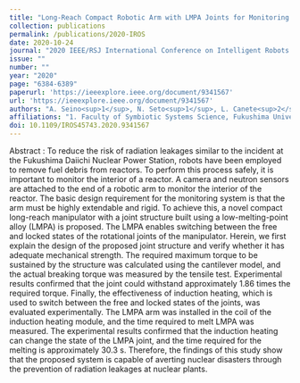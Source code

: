 ```yaml
---
title: "Long-Reach Compact Robotic Arm with LMPA Joints for Monitoring of Reactor Interior"
collection: publications
permalink: /publications/2020-IROS
date: 2020-10-24
journal: "2020 IEEE/RSJ International Conference on Intelligent Robots and Systems (IROS)"
issue: ""
number: ""
year: "2020"
page: "6384-6389"
paperurl: 'https://ieeexplore.ieee.org/document/9341567'
url: 'https://ieeexplore.ieee.org/document/9341567'
authors: "A. Seino<sup>1</sup>, N. Seto<sup>1</sup>, L. Canete<sup>2</sup>, T. Takahashi<sup>1</sup>"
affiliations: "1. Faculty of Symbiotic Systems Science, Fukushima University, Fukushima, 960-1296, Japan <br> 2. Faculty of Symbiotic Systems Science, Fukushima University, Fukushima, 960-1296, Japan"
doi: 10.1109/IROS45743.2020.9341567
---
```

Abstract
:	To reduce the risk of radiation leakages similar to the incident at the Fukushima Daiichi Nuclear Power Station, robots have been employed to remove fuel debris from reactors. To perform this process safely, it is important to monitor the interior of a reactor. A camera and neutron sensors are attached to the end of a robotic arm to monitor the interior of the reactor. The basic design requirement for the monitoring system is that the arm must be highly extendable and rigid. To achieve this, a novel compact long-reach manipulator with a joint structure built using a low-melting-point alloy (LMPA) is proposed. The LMPA enables switching between the free and locked states of the rotational joints of the manipulator. Herein, we first explain the design of the proposed joint structure and verify whether it has adequate mechanical strength. The required maximum torque to be sustained by the structure was calculated using the cantilever model, and the actual breaking torque was measured by the tensile test. Experimental results confirmed that the joint could withstand approximately 1.86 times the required torque. Finally, the effectiveness of induction heating, which is used to switch between the free and locked states of the joints, was evaluated experimentally. The LMPA arm was installed in the coil of the induction heating module, and the time required to melt LMPA was measured. The experimental results confirmed that the induction heating can change the state of the LMPA joint, and the time required for the melting is approximately 30.3 s. Therefore, the findings of this study show that the proposed system is capable of averting nuclear disasters through the prevention of radiation leakages at nuclear plants.